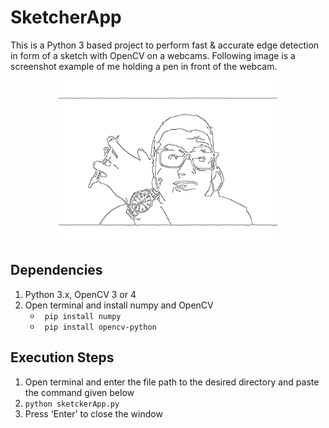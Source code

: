 # SketcherApp
This is a Python 3 based project to perform fast &amp; accurate edge detection in form of a sketch with OpenCV on a webcams. Following image is a screenshot example of me holding a pen in front of the webcam.

<p align="center">
  <img src="snapshot.png" width="350" title="snapshot">
</p>

## Dependencies
1. Python 3.x, OpenCV 3 or 4
2. Open terminal and install numpy and OpenCV
   * ``` pip install numpy```
   * ``` pip install opencv-python```


## Execution Steps
1. Open terminal and enter the file path to the desired directory and paste the command given below
2. ``` python sketckerApp.py ```
3. Press 'Enter' to close the window

